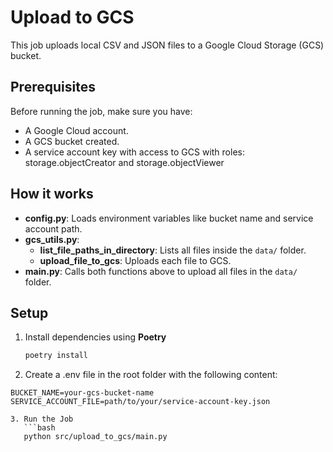 # Upload to GCS

This job uploads local CSV and JSON files to a Google Cloud Storage (GCS) bucket.  

## Prerequisites

Before running the job, make sure you have:

- A Google Cloud account.
- A GCS bucket created.
- A service account key with access to GCS with roles: storage.objectCreator and storage.objectViewer

## How it works

- **config.py**: Loads environment variables like bucket name and service account path.
- **gcs_utils.py**:  
  - **list_file_paths_in_directory**: Lists all files inside the `data/` folder.  
  - **upload_file_to_gcs**: Uploads each file to GCS.
- **main.py**: Calls both functions above to upload all files in the `data/` folder.

## Setup

1. Install dependencies using **Poetry**
   ```bash
   poetry install

2. Create a .env file in the root folder with the following content:
```.env
BUCKET_NAME=your-gcs-bucket-name
SERVICE_ACCOUNT_FILE=path/to/your/service-account-key.json

3. Run the Job
   ```bash
   python src/upload_to_gcs/main.py
